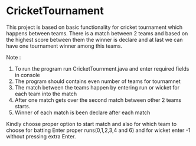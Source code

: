 # CricketTournament
This project is based on basic functionality for cricket tournament which happens between teams. There is a match between 2 teams and based on the highest score between them the winner is declare and at last we can have one tournament winner among this teams.

Note :
 1) To run the program run CricketTournment.java and enter required  fields in console
 2) The program should contains even number of teams for tournamnet
 3) The match between the teams happen by entering run or wicket for each team into the match
 4) After one match gets over the second match between other 2 teams starts.
 5) Winner of each match is been declare after each match
 
 Kindly choose proper option to start match and also for which team to choose for batting
 Enter proper runs(0,1,2,3,4 and 6) and for wicket enter -1 without pressing extra Enter.
